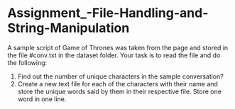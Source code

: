 # Assignment_-File-Handling-and-String-Manipulation
A sample script of Game of Thrones was taken from the page and stored in the file 
#conv.txt in the dataset folder. Your task is to read the file and do the following: 
1.  Find out the number of unique characters in the sample conversation?
2.  Create a new text file for each of the characters with their name and store the unique words said by them in their respective file.
Store one word in one line.
